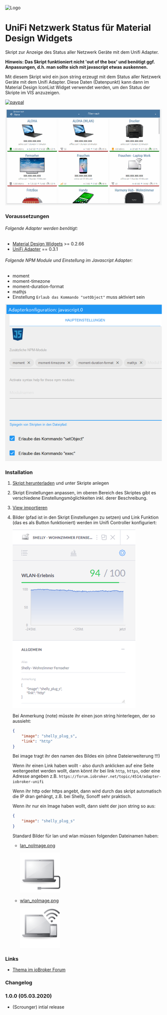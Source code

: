 ![Logo](../../admin/vis-materialdesign.png)
# UniFi Netzwerk Status für Material Design Widgets

Skript zur Anzeige des Status aller Netzwerk Geräte mit dem Unifi Adapter.

**Hinweis: Das Skript funktioniert nicht 'out of the box' und benötigt ggf. Anpassungen, d.h. man sollte sich mit javascript etwas auskennen.**

Mit diesem Skript wird ein json string erzeugt mit dem Status aller Netzwerk Geräte mit dem Unifi Adapter. Diese Daten (Datenpunkt) kann dann im Material Design IconList Widget verwendet werden, um den Status der Skripte im VIS anzuzeigen.

[![paypal](https://www.paypalobjects.com/en_US/i/btn/btn_donateCC_LG.gif)](https://www.paypal.com/cgi-bin/webscr?cmd=_s-xclick&hosted_button_id=VWAXSTS634G88&source=url)

![Tablet](img/preview.gif)

### Voraussetzungen

###### Folgende Adapter werden benötigt:
* [Material Design Widgets](https://github.com/Scrounger/ioBroker.vis-materialdesign) >= 0.2.66
* [UniFi Adapter](https://github.com/iobroker-community-adapters/ioBroker.unifi) == 0.3.1

###### Folgende NPM Module und Einstellung im Javascript Adapter:
* moment
* moment-timezone
* moment-duration-format
* mathjs
* Einstellung `Erlaub das Kommando "setObject"` muss aktiviert sein

![Einstellung im Javascript Adapter](img/adapter_javascript.png)

### Installation

1. [Skript herunterladen](UnifiNetworkState.js) und unter Skripte anlegen
1. Skript Einstellungen anpassen, im oberen Bereich des Skriptes gibt es verschiedene Einstellungsmöglichkeiten inkl. derer Beschreibung.
1. [View importieren](UnifiNetworkStateView.json) 
1. Bilder (pfad ist in den Skript Einstellungen zu setzen) und Link Funktion (das es als Button funktioniert) werden im Unifi Controller konfiguriert:

    ![UniFi Device notes](img/unifi-note.png) 
  
    Bei Anmerkung (note) müsste ihr einen json string hinterlegen, der so aussieht:

    ```json
    {
        "image": "shelly_plug_s",
        "link": "http"
    }
    ```

    Bei image tragt ihr den namen des Bildes ein (ohne Dateierweiterung !!!)
    
    Wenn ihr einen Link haben wollt - also durch anklicken auf eine Seite weitergeeitet werden wollt, dann könnt ihr bei link `http`, `https`, oder eine Adresse angeben z.B. `https://forum.iobroker.net/topic/4514/adapter-iobroker-unifi`
    
    Wenn ihr http oder https angebt, dann wird durch das skript automatisch die IP dran gehängt, z.B. bei Shelly, Sonoff sehr praktisch.
    
    Wenn ihr nur ein Image haben wollt, dann sieht der json string so aus:
  
    ```json
    {
        "image": "shelly_plug_s"
    }
    ```

    Standard Bilder für lan und wlan müssen folgenden Dateinamen haben:

    - [lan_noImage.png](img/lan_noImage.png)

      ![lan_noImage.png](img/lan_noImage.png)

    - [wlan_noImage.png](img/wlan_noImage.png)

      ![wlan_noImage.png](img/wlan_noImage.png)


### Links
* [Thema im ioBroker Forum](https://forum.iobroker.net/topic/30875/material-design-widgets-unifi-netzwerk-status)

### Changelog

### 1.0.0 (05.03.2020)
* (Scrounger) intial release
